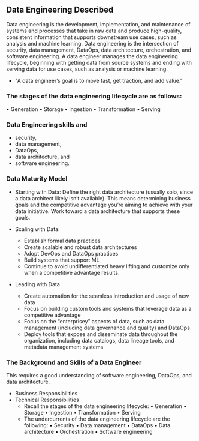 ## Data Engineering Described

Data engineering is the development, implementation, and maintenance of systems and processes that take in raw data and produce high-quality, consistent information that supports downstream use cases, such as analysis and machine learning. Data engineering is the intersection of security, data management, DataOps, data architecture, orchestration, and software engineering. A data engineer manages the data engineering lifecycle, beginning with getting data from source systems and ending with serving data for use cases, such as analysis or machine learning.

- "A data engineer’s goal is to move fast, get traction, and add value."


### The stages of the data engineering lifecycle are as follows:
• Generation
• Storage
• Ingestion
• Transformation • Serving

### Data Engineering skills and 
- security, 
- data management, 
- DataOps, 
- data architecture, and 
- software engineering.

### Data Maturity Model
- Starting with Data: Define the right data architecture (usually solo, since a data architect likely isn’t available). This means determining business goals and the competitive advantage you’re aiming to achieve with your data initiative. Work toward a data architecture that supports these goals.

- Scaling with Data: 
    - Establish formal data practices
    - Create scalable and robust data architectures
    - Adopt DevOps and DataOps practices
    - Build systems that support ML
    - Continue to avoid undifferentiated heavy lifting and customize only when a competitive advantage results.

- Leading with Data
    - Create automation for the seamless introduction and usage of new data
    - Focus on building custom tools and systems that leverage data as a competitive advantage
    - Focus on the “enterprisey” aspects of data, such as data management (including data governance and quality) and DataOps
    - Deploy tools that expose and disseminate data throughout the organization, including data catalogs, data lineage tools, and metadata management systems

### The Background and Skills of a Data Engineer
This requires a good understanding of software engineering, DataOps, and data architecture. 
- Business Responsibilities
- Technical Responsibilities
    - Recall the stages of the data engineering lifecycle:
        • Generation
        • Storage
        • Ingestion
        • Transformation
        • Serving
    - The undercurrents of the data engineering lifecycle are the following:
        • Security
        • Data management
        • DataOps
        • Data architecture
        • Orchestration
        • Software engineering


